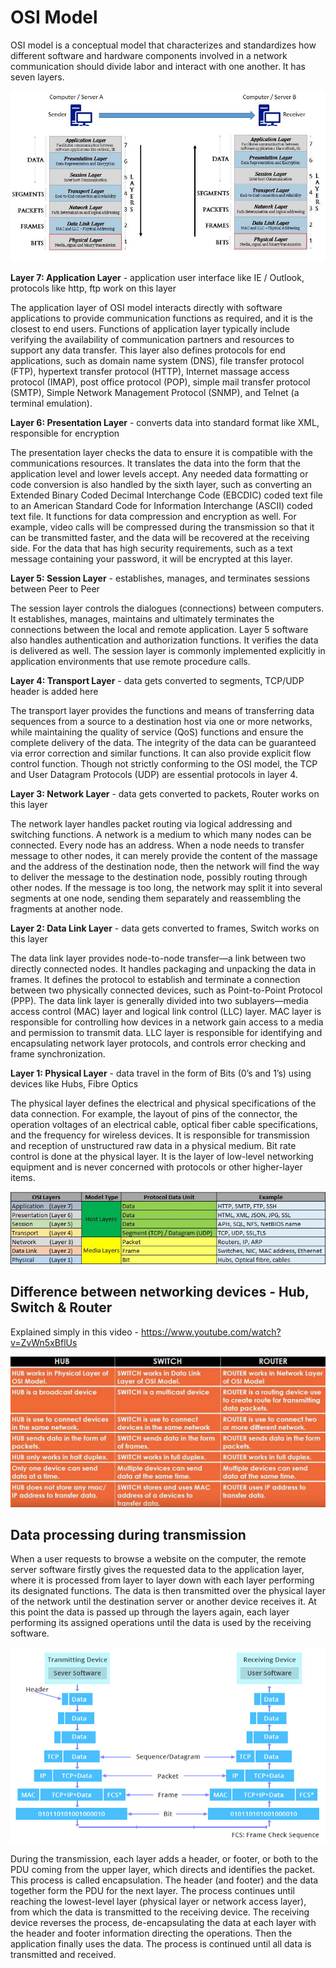 # OSI Model 
OSI model is a conceptual model that characterizes and standardizes how different software and hardware components involved in a network communication should divide labor and interact with one another. It has seven layers.

![Alt Text](/images/osi-model.jpg)

**Layer 7: Application Layer** - application user interface like IE / Outlook, protocols like http, ftp work on this layer

The application layer of OSI model interacts directly with software applications to provide communication functions as required, and it is the closest to end users. Functions of application layer typically include verifying the availability of communication partners and resources to support any data transfer. This layer also defines protocols for end applications, such as domain name system (DNS), file transfer protocol (FTP), hypertext transfer protocol (HTTP), Internet massage access protocol (IMAP), post office protocol (POP), simple mail transfer protocol (SMTP), Simple Network Management Protocol (SNMP), and Telnet (a terminal emulation).

**Layer 6: Presentation Layer** - converts data into standard format like XML, responsible for encryption

The presentation layer checks the data to ensure it is compatible with the communications resources. It translates the data into the form that the application level and lower levels accept. Any needed data formatting or code conversion is also handled by the sixth layer, such as converting an Extended Binary Coded Decimal Interchange Code (EBCDIC) coded text file to an American Standard Code for Information Interchange (ASCII) coded text file. It functions for data compression and encryption as well. For example, video calls will be compressed during the transmission so that it can be transmitted faster, and the data will be recovered at the receiving side. For the data that has high security requirements, such as a text message containing your password, it will be encrypted at this layer.

**Layer 5: Session Layer** - establishes, manages, and terminates sessions between Peer to Peer

The session layer controls the dialogues (connections) between computers. It establishes, manages, maintains and ultimately terminates the connections between the local and remote application. Layer 5 software also handles authentication and authorization functions. It verifies the data is delivered as well. The session layer is commonly implemented explicitly in application environments that use remote procedure calls.

**Layer 4: Transport Layer** - data gets converted to segments, TCP/UDP header is added here

The transport layer provides the functions and means of transferring data sequences from a source to a destination host via one or more networks, while maintaining the quality of service (QoS) functions and ensure the complete delivery of the data. The integrity of the data can be guaranteed via error correction and similar functions. It can also provide explicit flow control function. Though not strictly conforming to the OSI model, the TCP and User Datagram Protocols (UDP) are essential protocols in layer 4.

**Layer 3: Network Layer** - data gets converted to packets, Router works on this layer

The network layer handles packet routing via logical addressing and switching functions. A network is a medium to which many nodes can be connected. Every node has an address. When a node needs to transfer message to other nodes, it can merely provide the content of the massage and the address of the destination node, then the network will find the way to deliver the message to the destination node, possibly routing through other nodes. If the message is too long, the network may split it into several segments at one node, sending them separately and reassembling the fragments at another node.

**Layer 2: Data Link Layer** - data gets converted to frames, Switch works on this layer

The data link layer provides node-to-node transfer—a link between two directly connected nodes. It handles packaging and unpacking the data in frames. It defines the protocol to establish and terminate a connection between two physically connected devices, such as Point-to-Point Protocol (PPP). The data link layer is generally divided into two sublayers—media access control (MAC) layer and logical link control (LLC) layer. MAC layer is responsible for controlling how devices in a network gain access to a media and permission to transmit data. LLC layer is responsible for identifying and encapsulating network layer protocols, and controls error checking and frame synchronization.

**Layer 1: Physical Layer** - data travel in the form of Bits (0’s and 1’s) using devices like Hubs, Fibre Optics

The physical layer defines the electrical and physical specifications of the data connection. For example, the layout of pins of the connector, the operation voltages of an electrical cable, optical fiber cable specifications, and the frequency for wireless devices. It is responsible for transmission and reception of unstructured raw data in a physical medium. Bit rate control is done at the physical layer. It is the layer of low-level networking equipment and is never concerned with protocols or other higher-layer items.

![Alt Text](/images/layer-protocols.jpg)

## Difference between networking devices - Hub, Switch & Router

Explained simply in this video - https://www.youtube.com/watch?v=ZvWn5xBflUs

![Alt Text](/images/hub-switch-router.jpg)

## Data processing during transmission
When a user requests to browse a website on the computer, the remote server software firstly gives the requested data to the application layer, where it is processed from layer to layer down with each layer performing its designated functions. The data is then transmitted over the physical layer of the network until the destination server or another device receives it. At this point the data is passed up through the layers again, each layer performing its assigned operations until the data is used by the receiving software.

![Alt Text](/images/data-processing-in-OSI.jpg)

During the transmission, each layer adds a header, or footer, or both to the PDU coming from the upper layer, which directs and identifies the packet. This process is called encapsulation. The header (and footer) and the data together form the PDU for the next layer. The process continues until reaching the lowest-level layer (physical layer or network access layer), from which the data is transmitted to the receiving device. The receiving device reverses the process, de-encapsulating the data at each layer with the header and footer information directing the operations. Then the application finally uses the data. The process is continued until all data is transmitted and received.
